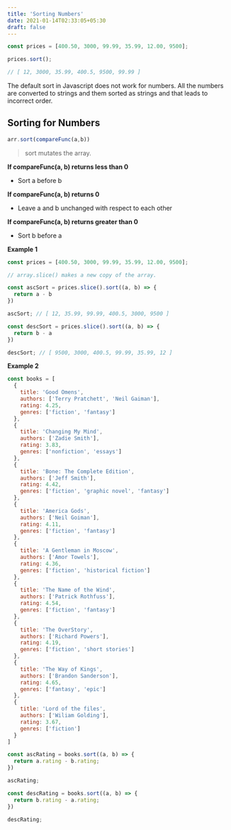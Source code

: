 ```yaml
---
title: 'Sorting Numbers'
date: 2021-01-14T02:33:05+05:30
draft: false
---
```


```javascript
const prices = [400.50, 3000, 99.99, 35.99, 12.00, 9500];

prices.sort();

// [ 12, 3000, 35.99, 400.5, 9500, 99.99 ]
```

The default sort in Javascript does not work for numbers. All the numbers are converted to strings and them sorted as strings and that leads to incorrect order.

## Sorting for Numbers

```javascript 
arr.sort(compareFunc(a,b))
```

> sort mutates the array.

**If compareFunc(a, b) returns less than 0**

* Sort a before b

**If compareFunc(a, b) returns 0**

* Leave a and b unchanged with respect to each other

**If compareFunc(a, b) returns greater than 0**

* Sort b before a

**Example 1**

```Javascript
const prices = [400.50, 3000, 99.99, 35.99, 12.00, 9500];

// array.slice() makes a new copy of the array.

const ascSort = prices.slice().sort((a, b) => {
  return a - b
})

ascSort; // [ 12, 35.99, 99.99, 400.5, 3000, 9500 ]

const descSort = prices.slice().sort((a, b) => {
  return b - a
})

descSort; // [ 9500, 3000, 400.5, 99.99, 35.99, 12 ]
```

**Example 2**

```Javascript
const books = [
  {
    title: 'Good Omens',
    authors: ['Terry Pratchett', 'Neil Gaiman'],
    rating: 4.25,
    genres: ['fiction', 'fantasy']
  },
  {
    title: 'Changing My Mind',
    authors: ['Zadie Smith'],
    rating: 3.83,
    genres: ['nonfiction', 'essays']
  },
  {
    title: 'Bone: The Complete Edition',
    authors: ['Jeff Smith'],
    rating: 4.42,
    genres: ['fiction', 'graphic novel', 'fantasy']
  },
  {
    title: 'America Gods',
    authors: ['Neil Goiman'],
    rating: 4.11,
    genres: ['fiction', 'fantasy']
  },
  {
    title: 'A Gentleman in Moscow',
    authors: ['Amor Towels'],
    rating: 4.36,
    genres: ['fiction', 'historical fiction']
  },
  {
    title: 'The Name of the Wind',
    authors: ['Patrick Rothfuss'],
    rating: 4.54,
    genres: ['fiction', 'fantasy']
  },
  {
    title: 'The OverStory',
    authors: ['Richard Powers'],
    rating: 4.19,
    genres: ['fiction', 'short stories']
  },
  {
    title: 'The Way of Kings',
    authors: ['Brandon Sanderson'],
    rating: 4.65,
    genres: ['fantasy', 'epic']
  },
  {
    title: 'Lord of the files',
    authors: ['Wiliam Golding'],
    rating: 3.67,
    genres: ['fiction']
  }
]

const ascRating = books.sort((a, b) => {
  return a.rating - b.rating;
})

ascRating;

const descRating = books.sort((a, b) => {
  return b.rating - a.rating;
})

descRating;
```